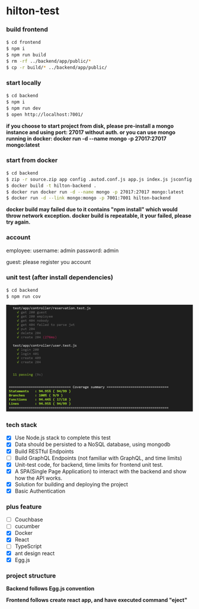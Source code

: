 # hilton-test
### build frontend

```bash
$ cd frontend
$ npm i
$ npm run build
$ rm -rf ../backend/app/public/*
$ cp -r build/* ../backend/app/public/
```

### start locally

```bash
$ cd backend
$ npm i
$ npm run dev
$ open http://localhost:7001/
```
**if you choose to start project from disk, please pre-install a mongo instance and using port: 27017 without auth. or you can use mongo running in docker: docker run -d --name mongo -p 27017:27017 mongo:latest**

### start from docker
```bash
$ cd backend
$ zip -r source.zip app config .autod.conf.js app.js index.js jsconfig.json package.json
$ docker build -t hilton-backend .
$ docker run docker run -d --name mongo -p 27017:27017 mongo:latest
$ docker run -d --link mongo:mongo -p 7001:7001 hilton-backend
```

**docker build may failed due to it contains "npm install" which would throw network exception. docker build is repeatable, it your failed, please try again.**

### account
employee: 
    username: admin
    password: admin

guest: please register you account

### unit test (after install dependencies)
```bash
$ cd backend
$ npm run cov
```
![test coverage](unit-test-coverage.png 'test coverage')

### tech stack
- [x] Use Node.js stack to complete this test 
- [x] Data should be persisted to a NoSQL database, using mongodb
- [x] Build RESTful Endpoints
- [ ] Build GraphQL Endpoints (not familiar with GraphQL, and time limits)
- [x] Unit-test code, for backend, time limits for frontend unit test.
- [x] A SPA(Single Page Application) to interact with the backend and show how the API works. 
- [x] Solution for building and deploying the project
- [x] Basic Authentication

### plus feature
- [ ] Couchbase
- [ ] cucumber
- [x] Docker
- [x] React
- [ ] TypeScript
- [x] ant design react
- [x] Egg.js

### project structure
**Backend follows Egg.js convention**

**Frontend follows create react app, and have executed command "eject"**
